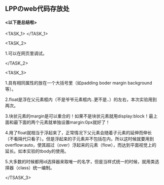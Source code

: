 <h2>LPPのweb代码存放处</h2>

<h4><以下是总结啦></h4>

<TASK_1>
</TASK_1>

<TASK_2><br />

  1.可以在网页里调试。<br />
  
</TASK_2>


<TASK_3><br />

  1.具有相同属性的放在一个大括号里（如padding boder margin background等）。<br />
  
  2.float是浮在父元素框内（不是爷爷元素框内..更不是..）的左右，本次实验用到两次。<br />
  
  3.块状元素的margin是可以重合的！如果不是块状元素就用display:block！最上面和最下面的两个元素就单独设置margin:0px就好了！<br />
  
  4.用了float就相当于浮起来了，正常情况下父元素会随着子元素的延伸而伸长（不看隔代只看子）。但是浮起来的子元素并不包括在内，所以这时候就要用到   overflow:auto，使其超过（over）浮起来的元素（flow），而达到平面视觉上的延长。如本实验的tbody的使用。<br />
  
  5.大多数的时候都用id选择器来取唯一的名字，但是当样式统一的时候，就用类选择器（class）统一编制。<br />
  
</TSASK_3>

